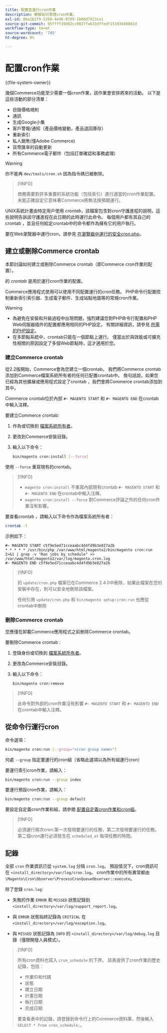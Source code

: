 ```yaml
---
title: 配置並運行cron作業
description: 瞭解如何管理cron作業。
exl-id: 8ba2b2f9-5200-4e96-9799-1b00d7d23ce1
source-git-commit: 95ffff39d82cc9027fa633dffedf15193040802d
workflow-type: tm+mt
source-wordcount: '745'
ht-degree: 0%

---
```


# 配置cron作業

{{file-system-owner}}

幾個Commerce功能至少需要一個cron作業，該作業會安排將來的活動。 以下是這些活動的部分清單：

- 目錄價格規則
- 通訊
- 生成Google小集
- 客戶警報/通知（產品價格變動，產品退回庫存）
- 重新索引
- 私人銷售(僅Adobe Commerce)
- 貨幣匯率的自動更新
- 所有Commerce電子郵件（包括訂單確認和事務處理）

>[!WARNING]
>
>你不能再 `dev/tools/cron.sh` 因為指令碼已被刪除。

>[!INFO]
>
>商務需要對許多重要的系統功能（包括索引）進行適當的cron作業配置。 未能正確設定它意味著Commerce將無法按預期運行。

UNIX系統計畫由特定用戶使用 _crontab_，該檔案包含對cron守護進程的說明，這些說明告訴該守護進程在此日期的此時運行此命令。 每個用戶都有其自己的crontab ，並且任何給定crontab中的命令都作為擁有它的用戶執行。

要在Web瀏覽器中運行cron，請參見 [在瀏覽器中運行的安全cron.php](../security/secure-cron-php.md)。

## 建立或刪除Commerce crontab

本節討論如何建立或刪除Commerce crontab（即Commerce cron作業的配置）。

的 _crontab_ 是用於運行cron作業的配置。

Commerce應用程式使用可以使用不同配置運行的cron任務。 PHP命令行配置控制重新索引索引器、生成電子郵件、生成站點地圖等的常規cron作業。

>[!WARNING]
>
>- 為避免在安裝和升級過程中出現問題，強烈建議您對PHP命令行配置和PHP Web伺服器插件的配置都應用相同的PHP設定。 有關詳細資訊，請參見 [所需的PHP設定](../../installation/prerequisites/php-settings.md)。
>- 在多節點系統中，crontab只能在一個節點上運行。 僅當出於與效能或可擴充性相關的原因設定了多個Web節點時，這才適用於您。


### 建立Commerce crontab

從2.2版開始，Commerce會為您建立一個crontab。 我們將Commerce crontab添加到Commerce檔案系統所有者的任何已配置crontab中。 換句話說，如果您已經為其他擴展或應用程式設定了crontab ，我們會將Commerce crontab添加到其中。

Commerce crontab位於內部 `#~ MAGENTO START` 和 `#~ MAGENTO END` 在crontab中輸入注釋。

要建立Commerce crontab:

1. 作為或切換到 [檔案系統所有者](../../installation/prerequisites/file-system/overview.md)。
1. 更改到Commerce安裝目錄。
1. 輸入以下命令：

   ```bash
   bin/magento cron:install [--force]
   ```

使用 `--force` 重寫現有的crontab。

>[!INFO]
>
>- `magento cron:install` 不重寫內部現有crontab `#~ MAGENTO START` 和 `#~ MAGENTO END` 在crontab中輸入注釋。
>- `magento cron:install --force` 對Commerce評論之外的任何cron作業沒有影響。


要查看crontab ，請輸入以下命令作為檔案系統所有者：

```bash
crontab -l
```

示例如下：

```terminal
#~ MAGENTO START c5f9e5ed71cceaabc4d4fd9b3e827a2b
* * * * * /usr/bin/php /var/www/html/magento2/bin/magento cron:run 2>&1 | grep -v "Ran jobs by schedule" >> /var/www/html/magento2/var/log/magento.cron.log
#~ MAGENTO END c5f9e5ed71cceaabc4d4fd9b3e827a2b
```

>[!INFO]
>
>的 `update/cron.php` 檔案已在Commerce 2.4.0中刪除，如果此檔案在您的安裝中存在，則可以安全地刪除該檔案。
>
>任何引用 `update/cron.php` 和 `bin/magento setup:cron:run` 也應從crontab中刪除

### 刪除Commerce crontab

您應僅在卸載Commerce應用程式之前刪除Commerce crontab。

要刪除Commerce crontab :

1. 登錄身份或切換到 [檔案系統所有者](../../installation/prerequisites/file-system/overview.md)。
1. 更改為Commerce安裝目錄。
1. 輸入以下命令：

   ```bash
   bin/magento cron:remove
   ```

>[!INFO]
>
>此命令對外部的cron作業沒有影響 `#~ MAGENTO START` 和 `#~ MAGENTO END` 在crontab中輸入注釋。

## 從命令行運行cron

命令選項：

```bash
bin/magento cron:run [--group="<cron group name>"]
```

何處 `--group` 指定要運行的cron組（省略此選項以為所有組運行cron）

要運行索引cron作業，請輸入：

```bash
bin/magento cron:run --group index
```

要運行預設cron作業，請輸入：

```bash
bin/magento cron:run --group default
```

要設定自定義cron作業和組，請參閱 [配置自定義cron作業和cron組](../cron/custom-cron.md)。

>[!INFO]
>
>必須運行兩次cron:第一次發現要運行的任務，第二次發現要運行的任務。 第二個cron運行必須發生在 `scheduled_at` 每項任務的時間。

## 記錄

全部 `cron` 作業資訊已從 `system.log` 分隔 `cron.log`。
預設情況下，cron資訊可在 `<install_directory>/var/log/cron.log`。
cron作業中的所有異常都由 `\Magento\Cron\Observer\ProcessCronQueueObserver::execute`。

除了登錄 `cron.log`:

- 失敗的作業 `ERROR` 和 `MISSED` 狀態記錄到 `<install_directory>/var/log/support_report.log`。

- 與 `ERROR` 狀態始終記錄為 `CRITICAL` 在 `<install_directory>/var/log/exception.log`。

- 與 `MISSED` 狀態記錄為 `INFO` 的 `<install_directory>/var/log/debug.log` 目錄（僅限開發人員模式）。

>[!INFO]
>
>所有cron資料也寫入 `cron_schedule` 的下界。 該表提供了cron作業的歷史記錄，包括：
>
>- 作業ID和代碼
>- 狀態
>- 建立日期
>- 計畫日期
>- 執行日期
>- 完成日期
>
>要查看表中的記錄，請登錄到命令行上的Commerce資料庫，然後輸入 `SELECT * from cron_schedule;`。
